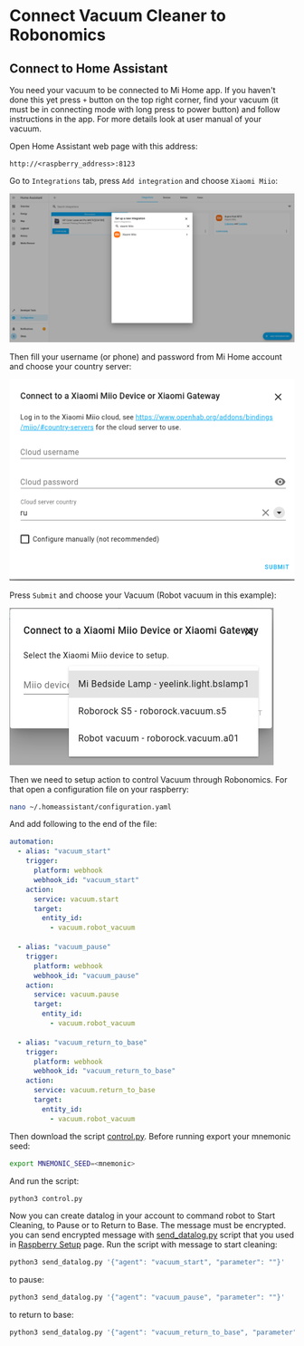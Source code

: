 # Connect Vacuum Cleaner to Robonomics

## Connect to Home Assistant

You need your vacuum to be connected to Mi Home app. If you haven't done this yet press `+` button on the top right corner, find your vacuum (it must be in connecting mode with long press to power button) and follow instructions in the app. For more details look at user manual of your vacuum.

Open Home Assistant web page with this address:
```
http://<raspberry_address>:8123
```

Go to `Integrations` tab, press `Add integration` and choose `Xiaomi Miio`:

![integration](media/integration.png)

Then fill your username (or phone) and password from Mi Home account and choose your country server:

![auth](media/auth.png)

Press `Submit` and choose your Vacuum (Robot vacuum in this example):

![vacuum](media/vacuum_int.png)

Then we need to setup action to control Vacuum through Robonomics. For that open a configuration file on your raspberry:

```bash
nano ~/.homeassistant/configuration.yaml
```

And add following to the end of the file:

```yaml
automation:
  - alias: "vacuum_start"
    trigger:
      platform: webhook
      webhook_id: "vacuum_start"
    action:
      service: vacuum.start
      target:
        entity_id:
          - vacuum.robot_vacuum

  - alias: "vacuum_pause"
    trigger:
      platform: webhook
      webhook_id: "vacuum_pause"
    action:
      service: vacuum.pause
      target:
        entity_id:
          - vacuum.robot_vacuum

  - alias: "vacuum_return_to_base"
    trigger:
      platform: webhook
      webhook_id: "vacuum_return_to_base"
    action:
      service: vacuum.return_to_base
      target:
        entity_id:
          - vacuum.robot_vacuum
```
Then download the script [control.py](scripts/control.py). Before running export your mnemonic seed:
```bash
export MNEMONIC_SEED=<mnemonic>
```
And run the script:
```bash
python3 control.py
```
Now you can create datalog in your account to command robot to Start Cleaning, to Pause or to Return to Base. The message must be encrypted. you can send encrypted message with [send_datalog.py](scripts/send_datalog.py) script that you used in [Raspberry Setup](raspberry_setup.py) page.
Run the script with message to start cleaning:
```bash
python3 send_datalog.py '{"agent": "vacuum_start", "parameter": ""}'
```
to pause:
```bash
python3 send_datalog.py '{"agent": "vacuum_pause", "parameter": ""}'
```
to return to base:
```bash
python3 send_datalog.py '{"agent": "vacuum_return_to_base", "parameter": ""}'
```